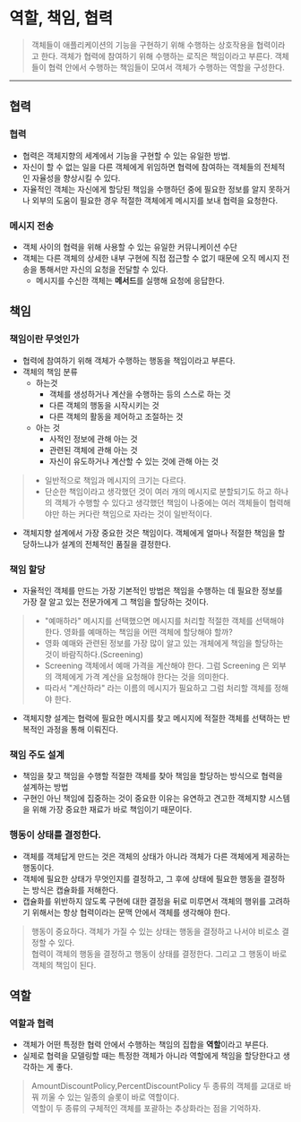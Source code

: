 # 역할, 책임, 협력
> 객체들이 애플리케이션의 기능을 구현하기 위해 수행하는 상호작용을 협력이라고 한다.
> 객체가 협력에 참여하기 위해 수행하는 로직은 책임이라고 부른다.
> 객체들이 협력 안에서 수행하는 책임들이 모여서 객체가 수행하는 역할을 구성한다.
---

## 협력

### 협력
- 협력은 객체지향의 세계에서 기능을 구현할 수 있는 유일한 방법.
- 자신이 할 수 없는 일을 다른 객체에게 위임하면 협력에 참여하는 객체들의 전체적인 자율성을 향상시킬 수 있다.
- 자율적인 객체는 자신에게 할당된 책임을 수행하던 중에 필요한 정보를 알지 못하거나 외부의 도움이 필요한 경우 적절한 객체에게 메시지를 보내 협력을 요청한다.
### 메시지 전송
- 객체 사이의 협력을 위해 사용할 수 있는 유일한 커뮤니케이션 수단
- 객체는 다른 객체의 상세한 내부 구현에 직접 접근할 수 없기 때문에 오직 메시지 전송을 통해서만 자신의 요청을 전달할 수 있다.
  - 메시지를 수신한 객체는 **메서드**를 실행해 요청에 응답한다.

## 책임

### 책임이란 무엇인가
- 협력에 참여하기 위해 객체가 수행하는 행동을 책임이라고 부른다.
- 객체의 책임 분류
  - 하는것
    - 객체를 생성하거나 계산을 수행하는 등의 스스로 하는 것
    - 다른 객체의 행동을 시작시키는 것
    - 다른 객체의 활동을 제어하고 조절하는 것
  - 아는 것
    - 사적인 정보에 관해 아는 것
    - 관련된 객체에 관해 아는 것
    - 자신이 유도하거나 계산할 수 있는 것에 관해 아는 것
> - 일반적으로 책임과 메시지의 크기는 다르다.
> - 단순한 책임이라고 생각했던 것이 여러 개의 메시지로 분할되기도 하고 하나의 객체가 수행할 수 있다고 생각했던 책임이 나중에는 여러 객체들이 협력해야만 하는 커다란 책임으로 자라는 것이 일반적이다.

- 객체지향 설계에서 가장 중요한 것은 책임이다. 객체에게 얼마나 적절한 책임을 할당하느냐가 설계의 전체적인 품질을 결정한다.

### 책임 할당
- 자율적인 객체를 만드는 가장 기본적인 방법은 책임을 수행하는 데 필요한 정보를 가장 잘 알고 있는 전문가에게 그 책임을 할당하는 것이다.
> - "예매하라" 메시지를  선택했으면 메시지를 처리할 적절한 객체를 선택해야 한다. 영화를 예매하는 책임을 어떤 객체에 할당해야 할까?
> - 영화 예매와 관련된 정보를 가장 많이 알고 있는 개체에게 책임을 할당하는 것이 바람직하다.(Screening)
> - Screening 객체에서 예매 가격을 계산해야 한다. 그럼 Screening 은 외부의 객체에게 가격 계산을 요청해야 한다는 것을 의미한다.
> - 따라서 "계산하라" 라는 이름의 메시지가 필요하고 그럼 처리할 객체를 정해야 한다.
- 객체지향 설계는 협력에 필요한 메시지를 찾고 메시지에 적절한 객체를 선택하는 반복적인 과정을 통해 이뤄진다.

### 책임 주도 설계
- 책임을 찾고 책임을 수행할 적절한 객체를 찾아 책임을 할당하는 방식으로 협력을 설계하는 방법
- 구현인 아닌 책임에 집중하는 것이 중요한 이유는 유연하고 견고한 객체지향 시스템을 위해 가장 중요한 재료가 바로 책임이기 때문이다.

### 행동이 상태를 결정한다.
- 객체를 객체답게 만드는 것은 객체의 상태가 아니라 객체가 다른 객체에게 제공하는 행동이다.
- 객체에 필요한 상태가 무엇인지를 결정하고, 그 후에 상태에 필요한 행동을 결정하는 방식은 캡슐화를 저해한다.
- 캡슐화를 위반하지 않도록 구현에 대한 결정을 뒤로 미루면서 객체의 행위를 고려하기 위해서는 항상 협력이라는 문맥 안에서 객체를 생각해야 한다.
> 행동이 중요하다. 객체가 가질 수 있는 상태는 행동을 결정하고 나서야 비로소 결정할 수 있다.<BR>
> 협력이 객체의 행동을 결정하고 행동이 상태를 결정한다. 그리고 그 행동이 바로 객체의 책임이 된다.

## 역할

### 역할과 협력
- 객체가 어떤 특정한 협력 안에서 수행하는 책임의 집합을 **역할**이라고 부른다.
- 실제로 협력을 모델링할 때는 특정한 객체가 아니라 역할에게 책임을 할당한다고 생각하는 게 좋다.
> AmountDiscountPolicy,PercentDiscountPolicy 두 종류의 객체를 교대로 바꿔 끼울 수 있는 일종의 슬롯이 바로 역할이다.<Br>
> 역할이 두 종류의 구체적인 객체를 포괄하는 추상화라는 점을 기억하자.
